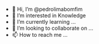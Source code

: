 - 👋 Hi, I’m @pedrolimabomfim
- 👀 I’m interested in Knowledge
- 🌱 I’m currently learning ...
- 💞️ I’m looking to collaborate on ...
- 📫 How to reach me ...

<!---
pedrolimabomfim/pedrolimabomfim is a ✨ special ✨ repository because its `README.md` (this file) appears on your GitHub profile.
You can click the Preview link to take a look at your changes.
--->
